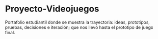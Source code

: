 # Proyecto-Videojuegos
Portafolio estudiantil donde se muestra la trayectoria: ideas, prototipos, pruebas, decisiones e iteración; que nos llevó hasta el prototipo de juego final.
